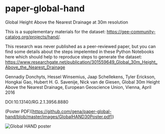 # paper-global-hand
Global Height Above the Nearest Drainage at 30m resolution

This is a supplementary materials for the dataset: https://gee-community-catalog.org/projects/hand/.

This research was never published as a peer-reviewed paper, but you can find some details about the steps impelemted in these Python Notebooks here which should help to reproduce steps to generate the dataset: https://www.researchgate.net/publication/301559649_Global_30m_Height_Above_the_Nearest_Drainage

Gennadiy Donchyts, Hessel Winsemius, Jaap Schellekens, Tyler Erickson, Hongkai Gao, Hubert H. G. Savenije, Nick van de Giesen, Global 30m Height Above the Nearest Drainage, European Geoscience Union, Vienna, April 2016

DOI:10.13140/RG.2.1.3956.8880

(Poster PDF)[https://github.com/gena/paper-global-hand/blob/master/images/GlobalHAND30Poster.pdf])

![Global HAND poster](images/global-hand-poster.png)

